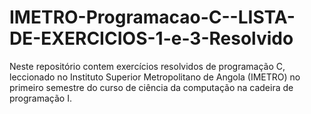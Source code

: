 # IMETRO-Programacao-C--LISTA-DE-EXERCICIOS-1-e-3-Resolvido

Neste repositório contem exercícios resolvidos de programação C,
leccionado no Instituto Superior Metropolitano de Angola (IMETRO)
no primeiro semestre do curso de ciência da computação na cadeira de programação I.
